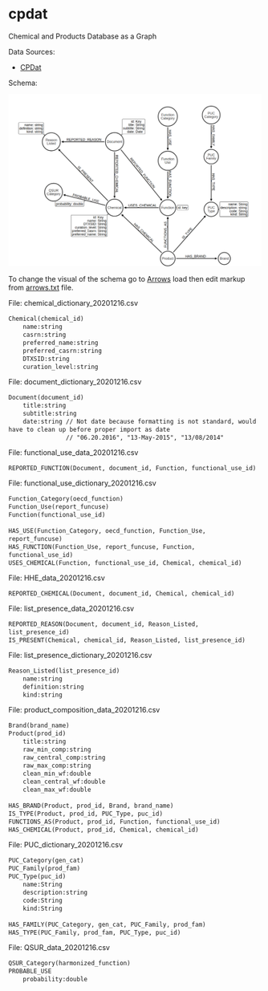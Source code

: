 # cpdat
Chemical and Products Database as a Graph

Data Sources:

- [CPDat](https://gaftp.epa.gov/COMPTOX/Sustainable_Chemistry_Data/Chemistry_Dashboard/CPDat/CPDat2020-12-16/)

Schema:

![Visual of Schema](https://github.com/maxdemarzi/cpdat/blob/main/schema.png?raw=true)

To change the visual of the schema go to [Arrows](http://www.apcjones.com/arrows/#) load then edit markup from [arrows.txt](https://github.com/maxdemarzi/cpdat/blob/main/arrows.txt) file.

File: chemical_dictionary_20201216.csv

    Chemical(chemical_id)
        name:string
        casrn:string
        preferred_name:string
        preferred_casrn:string
        DTXSID:string
        curation_level:string

File: document_dictionary_20201216.csv

    Document(document_id)
        title:string
        subtitle:string
        date:string // Not date because formatting is not standard, would have to clean up before proper import as date
                    // "06.20.2016", "13-May-2015", "13/08/2014"

File: functional_use_data_20201216.csv

    REPORTED_FUNCTION(Document, document_id, Function, functional_use_id)

File: functional_use_dictionary_20201216.csv

    Function_Category(oecd_function)
    Function_Use(report_funcuse)
    Function(functional_use_id)

    HAS_USE(Function_Category, oecd_function, Function_Use, report_funcuse)
    HAS_FUNCTION(Function_Use, report_funcuse, Function, functional_use_id)
    USES_CHEMICAL(Function, functional_use_id, Chemical, chemical_id)

File: HHE_data_20201216.csv

    REPORTED_CHEMICAL(Document, document_id, Chemical, chemical_id)

File: list_presence_data_20201216.csv

    REPORTED_REASON(Document, document_id, Reason_Listed, list_presence_id)
    IS_PRESENT(Chemical, chemical_id, Reason_Listed, list_presence_id)

File: list_presence_dictionary_20201216.csv

    Reason_Listed(list_presence_id)
        name:string
        definition:string
        kind:string

File: product_composition_data_20201216.csv

    Brand(brand_name)
    Product(prod_id)
        title:string
        raw_min_comp:string
        raw_central_comp:string
        raw_max_comp:string
        clean_min_wf:double
        clean_central_wf:double
        clean_max_wf:double

    HAS_BRAND(Product, prod_id, Brand, brand_name)
    IS_TYPE(Product, prod_id, PUC_Type, puc_id)
    FUNCTIONS_AS(Product, prod_id, Function, functional_use_id)
    HAS_CHEMICAL(Product, prod_id, Chemical, chemical_id)

File: PUC_dictionary_20201216.csv

    PUC_Category(gen_cat)
    PUC_Family(prod_fam)
    PUC_Type(puc_id)
        name:String
        description:string
        code:String
        kind:String

    HAS_FAMILY(PUC_Category, gen_cat, PUC_Family, prod_fam)
    HAS_TYPE(PUC_Family, prod_fam, PUC_Type, puc_id)

File: QSUR_data_20201216.csv

    QSUR_Category(harmonized_function)
    PROBABLE_USE
        probability:double
